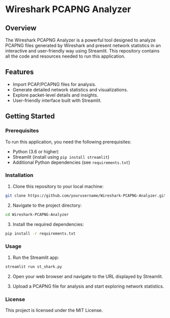 # Wireshark PCAPNG Analyzer

## Overview

The Wireshark PCAPNG Analyzer is a powerful tool designed to analyze PCAPNG files generated by Wireshark and present network statistics in an interactive and user-friendly way using Streamlit. This repository contains all the code and resources needed to run this application.

## Features

- Import PCAP/PCAPNG files for analysis.
- Generate detailed network statistics and visualizations.
- Explore packet-level details and insights.
- User-friendly interface built with Streamlit.

## Getting Started

### Prerequisites

To run this application, you need the following prerequisites:

- Python (3.6 or higher)
- Streamlit (install using `pip install streamlit`)
- Additional Python dependencies (see `requirements.txt`)

### Installation

1. Clone this repository to your local machine:

```bash
git clone https://github.com/yourusername/Wireshark-PCAPNG-Analyzer.git
```

2. Navigate to the project directory:

```bash
cd Wireshark-PCAPNG-Analyzer
```

3. Install the required dependencies:

```bash
pip install -r requirements.txt
```

### Usage

1. Run the Streamlit app:

```bash
streamlit run st_shark.py
```

2. Open your web browser and navigate to the URL displayed by Streamlit.

3. Upload a PCAPNG file for analysis and start exploring network statistics.

### License

This project is licensed under the MIT License.
